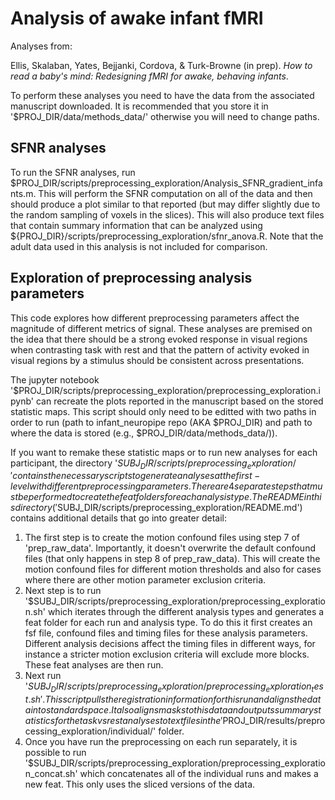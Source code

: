 # Analysis of awake infant fMRI

Analyses from:

Ellis, Skalaban, Yates, Bejjanki, Cordova, & Turk-Browne (in prep). *How to read a baby's mind: Redesigning fMRI for awake, behaving infants*.

To perform these analyses you need to have the data from the associated manuscript downloaded. It is recommended that you store it in '$PROJ_DIR/data/methods_data/' otherwise you will need to change paths. 

## SFNR analyses

To run the SFNR analyses, run $PROJ\_DIR/scripts/preprocessing\_exploration/Analysis\_SFNR\_gradient\_infants.m. This will perform the SFNR computation on all of the data and then should produce a plot similar to that reported (but may differ slightly due to the random sampling of voxels in the slices). This will also produce text files that contain summary information that can be analyzed using ${PROJ_DIR}/scripts/preprocessing\_exploration/sfnr\_anova.R. Note that the adult data used in this analysis is not included for comparison.

## Exploration of preprocessing analysis parameters

This code explores how different preprocessing parameters affect the magnitude of different metrics of signal. These analyses are premised on the idea that there should be a strong evoked response in visual regions when contrasting task with rest and that the pattern of activity evoked in visual regions by a stimulus should be consistent across presentations.

The jupyter notebook '$PROJ_DIR/scripts/preprocessing_exploration/preprocessing_exploration.ipynb' can recreate the plots reported in the manuscript based on the stored statistic maps. This script should only need to be editted with two paths in order to run (path to infant_neuropipe repo (AKA $PROJ_DIR) and path to where the data is stored (e.g., $PROJ_DIR/data/methods_data/)).

If you want to remake these statistic maps or to run new analyses for each participant, the directory '$SUBJ_DIR/scripts/preprocessing_exploration/' contains the necessary scripts to generate analyses at the first-level with different preprocessing parameters. There are 4 separate steps that must be performed to create the feat folders for each analysis type. The README in this directory ('$SUBJ_DIR/scripts/preprocessing_exploration/README.md') contains additional details that go into greater detail:

1. The first step is to create the motion confound files using step 7 of 'prep_raw_data'. Importantly, it doesn't overwrite the default confound files (that only happens in step 8 of prep_raw_data). This will create the motion confound files for different motion thresholds and also for cases where there are other motion parameter exclusion criteria. 
2. Next step is to run '$SUBJ_DIR/scripts/preprocessing_exploration/preprocessing_exploration.sh' which iterates through the different analysis types and generates a feat folder for each run and analysis type. To do this it first creates an fsf file, confound files and timing files for these analysis parameters. Different analysis decisions affect the timing files in different ways, for instance a stricter motion exclusion criteria will exclude more blocks. These feat analyses are then run. 
3. Next run '$SUBJ_DIR/scripts/preprocessing_exploration/preprocessing_exploration_test.sh'. This script pulls the registration information for this run and aligns the data in to standard space. It also aligns masks to this data and outputs summary statistics for the task vs rest analyses to text files in the '$PROJ_DIR/results/preprocessing_exploration/individual/' folder. 
4. Once you have run the preprocessing on each run separately, it is possible to run '$SUBJ_DIR/scripts/preprocessing_exploration/preprocessing_exploration_concat.sh' which concatenates all of the individual runs and makes a new feat. This only uses the sliced versions of the data.



